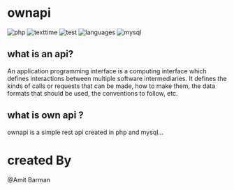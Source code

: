 # ownapi

![php](https://img.shields.io/badge/php-%3E%3D%207.1-brightgreen) ![texttime](https://img.shields.io/badge/test%20execution%20time-2-blue) ![test](https://img.shields.io/badge/Test-passed-red) ![languages](https://img.shields.io/badge/languages-3-blue) ![mysql](https://img.shields.io/badge/mysql-8.0-yellow)

## what is an api?

An application programming interface is a computing interface which defines interactions between multiple software intermediaries. It defines the kinds of calls or requests that can be made, how to make them, the data formats that should be used, the conventions to follow, etc.

## what is own api ?

ownapi is a simple rest api created in php and mysql...

# created By

@Amit Barman
